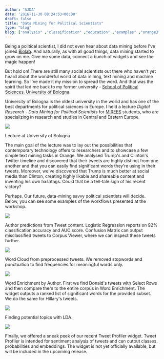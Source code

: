 ```yaml
---
author: "AJDA"
date: '2016-11-30 08:24:53+00:00'
draft: false
title: "Data Mining for Political Scientists"
type: "blog"
blog: ["analysis" ,"classification" ,"education" ,"examples" ,"orange3" ,"prediction"  ,"predictive analytics" ,"preprocessing" ,"text mining" ,"tutorial" ,"widget" ]
---
```


Being a political scientist, I did not even hear about data mining before I've joined [Biolab](https://www.facebook.com/biolab.si). And naturally, as with all good things, data mining started to grow on me. Give me some data, connect a bunch of widgets and see the magic happen!

But hold on! There are still many social scientists out there who haven't yet heard about the wonderful world of data mining, text mining and machine learning. So I've made it my mission to spread the word. And that was the spirit that led me back to my former university - [School of Political Sciences, University of Bologna](http://www.politicalsciences.unibo.it/en/index.htm).

University of Bologna is the oldest university in the world and has one of the best departments for political sciences in Europe. I held a lecture _Digital Research - Data Mining for Political Scientists_ for [MIREES](http://corsi.unibo.it/2Cycle/mirees/Pages/default.aspx) students, who are specializing in research and studies in Central and Eastern Europe.

![](/images/2016/11/Pretnar-22.jpg)

Lecture at University of Bologna

The main goal of the lecture was to lay out the possibilities that contemporary technology offers to researchers and to showcase a few simple text mining tasks in Orange. We analysed Trump's and Clinton's Twitter timeline and discovered that their tweets are highly distinct from one another and that you can easily find significant words they're using in their tweets. Moreover, we've discovered that Trump is much better at social media than Clinton, creating highly likable and shareable content and inventing his own hashtags. Could that be a tell-tale sign of his recent victory?

Perhaps. Our future, data-mining savvy political scientists will decide. Below, you can see some examples of the workflows presented at the workshop.

![](/images/2016/11/Bologna-workflow1.png)

Author predictions from Tweet content. Logistic Regression reports on 92% classification accuracy and AUC score. Confusion Matrix can output misclassified tweets to Corpus Viewer, where we can inspect these tweets further.



![](/images/2016/11/Bologna-wordcloud.png)

Word Cloud from preprocessed tweets. We removed stopwords and punctuation to find frequencies for meaningful words only.



![](/images/2016/11/Bologna-enrichment.png)

Word Enrichment by Author. First we find Donald's tweets with Select Rows and then compare them to the entire corpus in Word Enrichment. The widget outputs a ranked list of significant words for the provided subset. We do the same for Hillary's tweets.



![](/images/2016/11/Bologna-topicmodelling.png)

Finding potential topics with LDA.



![](/images/2016/11/Bologna-emotions.png)

Finally, we offered a sneak peek of our recent Tweet Profiler widget. Tweet Profiler is intended for sentiment analysis of tweets and can output classes. probabilities and embeddings. The widget is not yet officially available, but will be included in the upcoming release.
